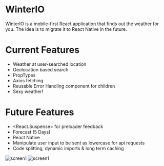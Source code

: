 # WinterIO

WinterIO is a mobile-first React application that finds out the weather for you.
The idea is to migrate it to React Native in the future.

# Current Features

- Weather at user-searched location
- Geolocation based search
- PropTypes
- Axios fetching
- Reusable Error Handling component for children
- Sexy weather!

# Future Features

- <React.Suspense> for preloader feedback
- Forecast (5 Days)
- React Native
- Manipulate user input to be sent as lowercase for api requests
- Code splitting, dynamic imports & long term caching

![screen1](https://duaw26jehqd4r.cloudfront.net/items/1s3H2O450J3n0O3i0L2c/Screen%20Recording%202018-12-05%20at%2001.22%20PM.gif)
![screen1](https://duaw26jehqd4r.cloudfront.net/items/3z3M3m2j3E2t22041y1A/%5B78adedb41c38297e6b8eed265ef534b5%5D_geolocation.gif)
